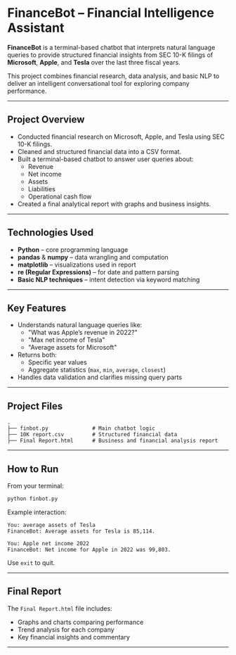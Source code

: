 #  FinanceBot – Financial Intelligence Assistant

**FinanceBot** is a terminal-based chatbot that interprets natural language queries to provide structured financial insights from SEC 10-K filings of **Microsoft**, **Apple**, and **Tesla** over the last three fiscal years.

This project combines financial research, data analysis, and basic NLP to deliver an intelligent conversational tool for exploring company performance.

---

##  Project Overview

- Conducted financial research on Microsoft, Apple, and Tesla using SEC 10-K filings.
- Cleaned and structured financial data into a CSV format.
- Built a terminal-based chatbot to answer user queries about:
  - Revenue
  - Net income
  - Assets
  - Liabilities
  - Operational cash flow
- Created a final analytical report with graphs and business insights.

---

##  Technologies Used

- **Python** – core programming language
- **pandas** & **numpy** – data wrangling and computation
- **matplotlib** – visualizations used in report
- **re (Regular Expressions)** – for date and pattern parsing
- **Basic NLP techniques** – intent detection via keyword matching

---

##  Key Features

- Understands natural language queries like:
  - "What was Apple’s revenue in 2022?"
  - "Max net income of Tesla"
  - "Average assets for Microsoft"
- Returns both:
  - Specific year values
  - Aggregate statistics (`max`, `min`, `average`, `closest`)
- Handles data validation and clarifies missing query parts

---

##  Project Files

```text
.
├── finbot.py              # Main chatbot logic
├── 10K report.csv         # Structured financial data
├── Final Report.html      # Business and financial analysis report
```

---

##  How to Run

From your terminal:

```bash
python finbot.py
```

Example interaction:

```
You: average assets of Tesla
FinanceBot: Average assets for Tesla is 85,114.

You: Apple net income 2022
FinanceBot: Net income for Apple in 2022 was 99,803.
```

Use `exit` to quit.

---

##  Final Report

The `Final Report.html` file includes:
- Graphs and charts comparing performance
- Trend analysis for each company
- Key financial insights and commentary

---


